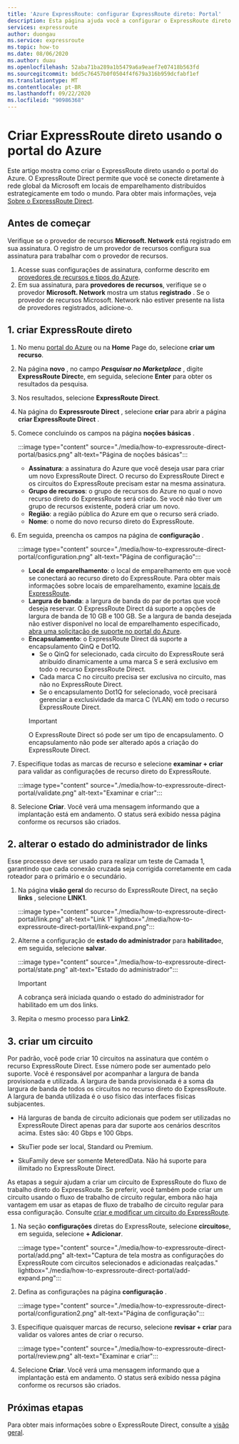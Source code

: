 ```yaml
---
title: 'Azure ExpressRoute: configurar ExpressRoute direto: Portal'
description: Esta página ajuda você a configurar o ExpressRoute direto usando o Portal.
services: expressroute
author: duongau
ms.service: expressroute
ms.topic: how-to
ms.date: 08/06/2020
ms.author: duau
ms.openlocfilehash: 52aba71ba289a1b5479a6a9eaef7e07418b563fd
ms.sourcegitcommit: bdd5c76457b0f0504f4f679a316b959dcfabf1ef
ms.translationtype: MT
ms.contentlocale: pt-BR
ms.lasthandoff: 09/22/2020
ms.locfileid: "90986368"
---
```

# <a name="create-expressroute-direct-using-the-azure-portal"></a>Criar ExpressRoute direto usando o portal do Azure

Este artigo mostra como criar o ExpressRoute direto usando o portal do Azure.
O ExpressRoute Direct permite que você se conecte diretamente à rede global da Microsoft em locais de emparelhamento distribuídos estrategicamente em todo o mundo. Para obter mais informações, veja [Sobre o ExpressRoute Direct](expressroute-erdirect-about.md).

## <a name="before-you-begin"></a><a name="before"></a>Antes de começar

Verifique se o provedor de recursos **Microsoft. Network** está registrado em sua assinatura. O registro de um provedor de recursos configura sua assinatura para trabalhar com o provedor de recursos.

1. Acesse suas configurações de assinatura, conforme descrito em [provedores de recursos e tipos do Azure](../azure-resource-manager/management/resource-providers-and-types.md).
1. Em sua assinatura, para **provedores de recursos**, verifique se o provedor **Microsoft. Network** mostra um status **registrado** . Se o provedor de recursos Microsoft. Network não estiver presente na lista de provedores registrados, adicione-o.

## <a name="1-create-expressroute-direct"></a><a name="create-erdir"></a>1. criar ExpressRoute direto

1. No menu [portal do Azure](https://portal.azure.com) ou na **Home** Page do, selecione **criar um recurso**.

1. Na página **novo** , no campo ***Pesquisar no Marketplace*** , digite **ExpressRoute Direct**e, em seguida, selecione **Enter** para obter os resultados da pesquisa.

1. Nos resultados, selecione **ExpressRoute Direct**.

1. Na página do **Expressroute Direct** , selecione **criar** para abrir a página **criar ExpressRoute Direct** .

1. Comece concluindo os campos na página **noções básicas** .

    :::image type="content" source="./media/how-to-expressroute-direct-portal/basics.png" alt-text="Página de noções básicas":::

    * **Assinatura**: a assinatura do Azure que você deseja usar para criar um novo ExpressRoute Direct. O recurso do ExpressRoute Direct e os circuitos do ExpressRoute precisam estar na mesma assinatura.
    * **Grupo de recursos**: o grupo de recursos do Azure no qual o novo recurso direto do ExpressRoute será criado. Se você não tiver um grupo de recursos existente, poderá criar um novo.
    * **Região**: a região pública do Azure em que o recurso será criado.
    * **Nome**: o nome do novo recurso direto do ExpressRoute.

1. Em seguida, preencha os campos na página de **configuração** .

    :::image type="content" source="./media/how-to-expressroute-direct-portal/configuration.png" alt-text="Página de configuração":::

    * **Local de emparelhamento**: o local de emparelhamento em que você se conectará ao recurso direto do ExpressRoute. Para obter mais informações sobre locais de emparelhamento, examine [locais de ExpressRoute](expressroute-locations-providers.md).
   * **Largura de banda**: a largura de banda do par de portas que você deseja reservar. O ExpressRoute Direct dá suporte a opções de largura de banda de 10 GB e 100 GB. Se a largura de banda desejada não estiver disponível no local de emparelhamento especificado, [abra uma solicitação de suporte no portal do Azure](https://aka.ms/azsupt).
   * **Encapsulamento**: o ExpressRoute Direct dá suporte a encapsulamento QinQ e Dot1Q.
     * Se o QinQ for selecionado, cada circuito do ExpressRoute será atribuído dinamicamente a uma marca S e será exclusivo em todo o recurso ExpressRoute Direct.
     *  Cada marca C no circuito precisa ser exclusiva no circuito, mas não no ExpressRoute Direct.
     * Se o encapsulamento Dot1Q for selecionado, você precisará gerenciar a exclusividade da marca C (VLAN) em todo o recurso ExpressRoute Direct.
     >[!IMPORTANT]
     >O ExpressRoute Direct só pode ser um tipo de encapsulamento. O encapsulamento não pode ser alterado após a criação do ExpressRoute Direct.
     >

1. Especifique todas as marcas de recurso e selecione **examinar + criar** para validar as configurações de recurso direto do ExpressRoute.

    :::image type="content" source="./media/how-to-expressroute-direct-portal/validate.png" alt-text="Examinar e criar":::

1. Selecione **Criar**. Você verá uma mensagem informando que a implantação está em andamento. O status será exibido nessa página conforme os recursos são criados. 

## <a name="2-change-admin-state-of-links"></a><a name="state"></a>2. alterar o estado do administrador de links

Esse processo deve ser usado para realizar um teste de Camada 1, garantindo que cada conexão cruzada seja corrigida corretamente em cada roteador para o primário e o secundário.

1. Na página **visão geral** do recurso do ExpressRoute Direct, na seção **links** , selecione **LINK1**.

    :::image type="content" source="./media/how-to-expressroute-direct-portal/link.png" alt-text="Link 1" lightbox="./media/how-to-expressroute-direct-portal/link-expand.png":::

1. Alterne a configuração de **estado do administrador** para **habilitado**e, em seguida, selecione **salvar**.

    :::image type="content" source="./media/how-to-expressroute-direct-portal/state.png" alt-text="Estado do administrador":::

    >[!IMPORTANT]
    >A cobrança será iniciada quando o estado do administrador for habilitado em um dos links.
    >

1. Repita o mesmo processo para **Link2**.

## <a name="3-create-a-circuit"></a><a name="circuit"></a>3. criar um circuito

Por padrão, você pode criar 10 circuitos na assinatura que contém o recurso ExpressRoute Direct. Esse número pode ser aumentado pelo suporte. Você é responsável por acompanhar a largura de banda provisionada e utilizada. A largura de banda provisionada é a soma da largura de banda de todos os circuitos no recurso direto do ExpressRoute. A largura de banda utilizada é o uso físico das interfaces físicas subjacentes.

* Há larguras de banda de circuito adicionais que podem ser utilizadas no ExpressRoute Direct apenas para dar suporte aos cenários descritos acima. Estes são: 40 Gbps e 100 Gbps.

* SkuTier pode ser local, Standard ou Premium.

* SkuFamily deve ser somente MeteredData. Não há suporte para ilimitado no ExpressRoute Direct.

As etapas a seguir ajudam a criar um circuito de ExpressRoute do fluxo de trabalho direto do ExpressRoute. Se preferir, você também pode criar um circuito usando o fluxo de trabalho de circuito regular, embora não haja vantagem em usar as etapas de fluxo de trabalho de circuito regular para essa configuração. Consulte [criar e modificar um circuito do ExpressRoute](expressroute-howto-circuit-portal-resource-manager.md).

1. Na seção **configurações** diretas do ExpressRoute, selecione **circuitos**e, em seguida, selecione **+ Adicionar**. 

    :::image type="content" source="./media/how-to-expressroute-direct-portal/add.png" alt-text="Captura de tela mostra as configurações do ExpressRoute com circuitos selecionados e adicionadas realçadas." lightbox="./media/how-to-expressroute-direct-portal/add-expand.png":::

1. Defina as configurações na página **configuração** .

   :::image type="content" source="./media/how-to-expressroute-direct-portal/configuration2.png" alt-text="Página de configuração":::

1. Especifique quaisquer marcas de recurso, selecione **revisar + criar** para validar os valores antes de criar o recurso.

   :::image type="content" source="./media/how-to-expressroute-direct-portal/review.png" alt-text="Examinar e criar":::

1. Selecione **Criar**. Você verá uma mensagem informando que a implantação está em andamento. O status será exibido nessa página conforme os recursos são criados. 

## <a name="next-steps"></a>Próximas etapas

Para obter mais informações sobre o ExpressRoute Direct, consulte a [visão geral](expressroute-erdirect-about.md).
